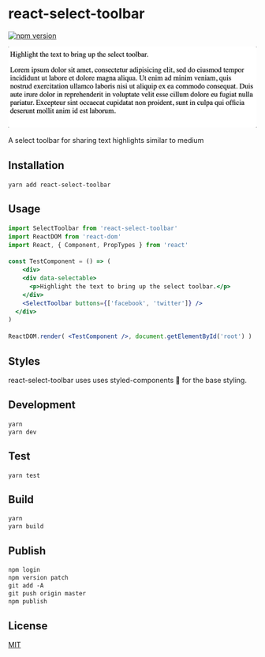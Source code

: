 # react-select-toolbar

[![npm version](https://badge.fury.io/js/react-select-toolbar.svg)](https://badge.fury.io/js/react-select-toolbar)

![](https://raw.githubusercontent.com/StevenIseki/react-select-toolbar/master/example/screenshot.gif)

A select toolbar for sharing text highlights similar to medium

## Installation

`yarn add react-select-toolbar`

## Usage

```jsx
import SelectToolbar from 'react-select-toolbar'
import ReactDOM from 'react-dom'
import React, { Component, PropTypes } from 'react'

const TestComponent = () => (
	<div>
    <div data-selectable>
      <p>Highlight the text to bring up the select toolbar.</p>
    </div>
    <SelectToolbar buttons={['facebook', 'twitter']} />
  </div>
)

ReactDOM.render( <TestComponent />, document.getElementById('root') )
```

## Styles

react-select-toolbar uses uses styled-components 💅 for the base styling.

## Development
    yarn
    yarn dev

## Test
    yarn test

## Build
    yarn
    yarn build

## Publish
    npm login
    npm version patch
    git add -A
    git push origin master
    npm publish

## License

[MIT](http://isekivacenz.mit-license.org/)
